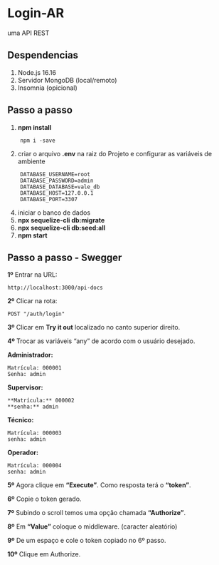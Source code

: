 # Login-AR
uma API REST 

## Despendencias

1. Node.js 16.16
2. Servidor MongoDB (local/remoto) 
3. Insomnia (opicional)

## Passo a passo

1. **npm install**
~~~ 
    npm i -save
~~~ 
2. criar o arquivo **.env** na raiz do Projeto e configurar as variáveis de ambiente
~~~ 
    DATABASE_USERNAME=root
    DATABASE_PASSWORD=admin
    DATABASE_DATABASE=vale_db
    DATABASE_HOST=127.0.0.1
    DATABASE_PORT=3307
~~~
4. iniciar o banco de dados
5. **npx sequelize-cli db:migrate**
6. **npx sequelize-cli db:seed:all**
5. **npm start**

## Passo a passo - Swegger

**1º** Entrar na URL:
```
http://localhost:3000/api-docs
```
**2º** Clicar na rota:
```
POST "/auth/login"
```
**3º** Clicar em **Try it out** localizado no canto superior direito.

**4º** Trocar as variáveis “any” de acordo com o usuário desejado.

**Administrador:**
```
Matrícula: 000001
Senha: admin
```
**Supervisor:**
```
**Matrícula:** 000002
**senha:** admin
```
**Técnico:**
```
Matrícula: 000003
senha: admin
```
**Operador:**
```
Matrícula: 000004
senha: admin
```
**5º** Agora clique em **“Execute”**. Como resposta terá o **“token”**.

**6º** Copie o token gerado.

**7º** Subindo o scroll temos uma opção chamada **“Authorize”**. 

**8º** Em **“Value”** coloque o middleware. (caracter aleatório)

**9º** De um espaço e cole o token copiado no 6º passo.

**10º** Clique em Authorize.

